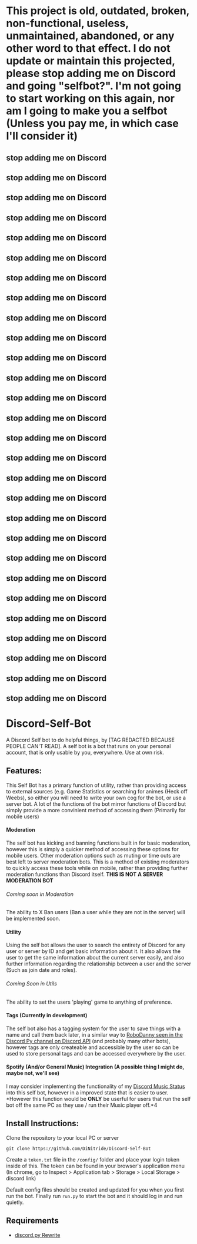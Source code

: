 # This project is old, outdated, broken, non-functional, useless, unmaintained, abandoned, or any other word to that effect. I do not update or maintain this projected, please stop adding me on Discord and going "selfbot?". I'm not going to start working on this again, nor am I going to make you a selfbot (Unless you pay me, in which case I'll consider it)

## stop adding me on Discord
## stop adding me on Discord
## stop adding me on Discord
## stop adding me on Discord
## stop adding me on Discord
## stop adding me on Discord
## stop adding me on Discord
## stop adding me on Discord
## stop adding me on Discord
## stop adding me on Discord
## stop adding me on Discord
## stop adding me on Discord
## stop adding me on Discord
## stop adding me on Discord
## stop adding me on Discord
## stop adding me on Discord
## stop adding me on Discord
## stop adding me on Discord
## stop adding me on Discord
## stop adding me on Discord
## stop adding me on Discord
## stop adding me on Discord
## stop adding me on Discord
## stop adding me on Discord
## stop adding me on Discord
## stop adding me on Discord
## stop adding me on Discord
## stop adding me on Discord




# Discord-Self-Bot

A Discord Self bot to do helpful things, by [TAG REDACTED BECAUSE PEOPLE CAN'T READ]. A self bot is a bot that runs on your
personal account, that is only usable by you, everywhere. Use at own risk.

## Features:

This Self Bot has a primary function of utility, rather than providing access to external sources (e.g. Game Statistics or searching for animes (Heck off Weebs), so either you will need to write your own cog for the bot, or use a server bot. A lot of the functions of the bot mirror functions of Discord but simply provide a more convinient method of accessing them (Primarily for mobile users)

#### Moderation

The self bot has kicking and banning functions built in for basic moderation, however this is simply a quicker method of accessing these options for mobile users. Other moderation options such as muting or time outs are best left to server moderation bots. This is a method of existing moderators to quickly access these tools while on mobile, rather than providing further moderation functions than Discord itself. **THIS IS NOT A SERVER MODERATION BOT**
###### Coming soon in Moderation
The ability to X Ban users (Ban a user while they are not in the server) will be implemented soon.

#### Utility

Using the self bot allows the user to search the entirety of Discord for any user or server by ID and get basic information about it. It also allows the user to get the same information about the current server easily, and also further information regarding the relationship between a user and the server (Such as join date and roles).
###### Coming Soon in Utils
The ability to set the users 'playing' game to anything of preference.

#### Tags (Currently in development)

The self bot also has a tagging system for the user to save things with a name and call them back later, in a similar way to [RoboDanny seen in the Discord Py channel on Discord API](https://github.com/Rapptz/RoboDanny) (and probably many other bots), however tags are only createable and accessible by the user so can be used to store personal tags and can be accessed everywhere by the user.

#### Spotify (And/or General Music) Integration (A possible thing I might do, maybe not, we'll see)

I may consider implementing the functionality of my [Discord Music Status](https://github.com/DiNitride/Discord-Music-Status) into this self bot, however in a improved state that is easier to user. *However this function would be **ONLY** be userful for users that run the self bot off the same PC as they use / run their Music player off.*4

## Install Instructions:

Clone the repository to your local PC or server
```
git clone https://github.com/DiNitride/Discord-Self-Bot
```
Create a `token.txt` file in the `/config/` folder and place your login token inside of this. The token can be found in your browser's application menu (In chrome, go to Inspect > Application tab > Storage > Local Storage > discord link)

Default config files should be created and updated for you when you first run the bot. Finally run `run.py` to start the bot and it should log in and run quietly.

## Requirements

- [discord.py Rewrite](https://github.com/Rapptz/discord.py/tree/rewrite)
